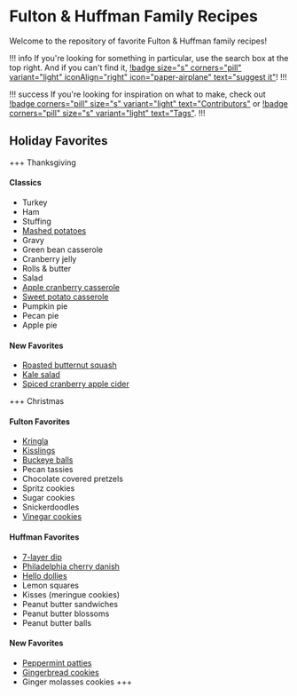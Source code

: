 # Fulton & Huffman Family Recipes

Welcome to the repository of favorite Fulton & Huffman family recipes!

!!! info
If you're looking for something in particular, use the search box at the top right. And if you can't find it, [!badge size="s" corners="pill"
variant="light" iconAlign="right" icon="paper-airplane" text="suggest it"](https://github.com/bafulton/recipes/issues/new?assignees=&labels=recipe&template=recipe-request.md&title=%5BRECIPE%5D)!
!!!

!!! success
If you're looking for inspiration on what to make, check out [!badge
corners="pill" size="s" variant="light" text="Contributors"](./categories) or [!badge
corners="pill" size="s" variant="light" text="Tags"](./tags).
!!!

## Holiday Favorites
+++ Thanksgiving
#### Classics
- Turkey
- Ham
- Stuffing
- [Mashed potatoes](./side-dishes/mashed-potatoes.md)
- Gravy
- Green bean casserole
- Cranberry jelly
- Rolls & butter
- Salad
- [Apple cranberry casserole](./side-dishes/apple-cranberry-casserole.md)
- [Sweet potato casserole](./side-dishes/sweet-potato-casserole.md)
- Pumpkin pie
- Pecan pie
- Apple pie

#### New Favorites
- [Roasted butternut squash](./side-dishes/roasted-butternut-squash.md)
- [Kale salad](./salads/kale-salad.md)
- [Spiced cranberry apple cider](./drinks/spiced-cranberry-apple-cider.md)

+++ Christmas
#### Fulton Favorites
- [Kringla](./breakfasts/kringla.md)
- [Kisslings](./desserts-&-sweets/kisslings.md)
- [Buckeye balls](./desserts-&-sweets/buckeye-balls.md)
- Pecan tassies
- Chocolate covered pretzels
- Spritz cookies
- Sugar cookies
- Snickerdoodles
- [Vinegar cookies](./desserts-&-sweets/vinegar-cookies.md)

#### Huffman Favorites
- [7-layer dip](./appetizers-&-snacks/7-layer-dip.md)
- [Philadelphia cherry danish](./breakfasts/cherry-danish.md)
- [Hello dollies](./desserts-&-sweets/hello-dollies.md)
- Lemon squares
- Kisses (meringue cookies)
- Peanut butter sandwiches
- Peanut butter blossoms
- Peanut butter balls

#### New Favorites
- [Peppermint patties](./desserts-&-sweets/peppermint-patties.md)
- [Gingerbread cookies](./desserts-&-sweets/gingerbread-cookies.md)
- Ginger molasses cookies
+++

<!---
Useful design info:
- https://retype.com/components/alert/#variants
- https://retype.com/components/badge/#variants
- https://retype.com/components/reference-link/
--->

